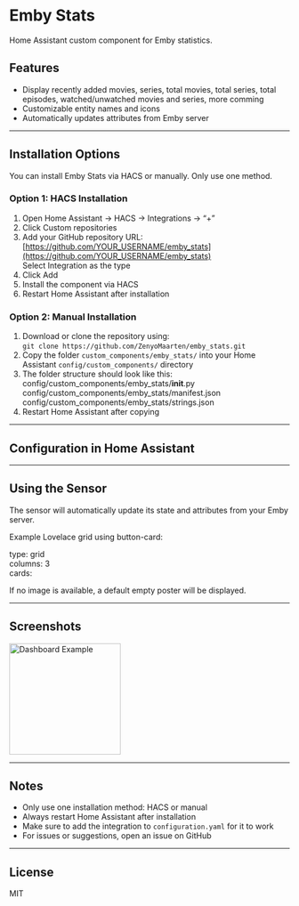 # Emby Stats

Home Assistant custom component for Emby statistics.

## Features
- Display recently added movies, series, total movies, total series, total episodes, watched/unwatched movies and series, more comming
- Customizable entity names and icons
- Automatically updates attributes from Emby server

---

## Installation Options

You can install Emby Stats via HACS or manually. Only use one method.

### Option 1: HACS Installation
1. Open Home Assistant → HACS → Integrations → “+”
2. Click Custom repositories
3. Add your GitHub repository URL: [https://github.com/YOUR_USERNAME/emby_stats](https://github.com/YOUR_USERNAME/emby_stats)  
   Select Integration as the type
4. Click Add
5. Install the component via HACS
6. Restart Home Assistant after installation

### Option 2: Manual Installation
1. Download or clone the repository using:  
   `git clone https://github.com/ZenyoMaarten/emby_stats.git`
2. Copy the folder `custom_components/emby_stats/` into your Home Assistant `config/custom_components/` directory
3. The folder structure should look like this:  
   config/custom_components/emby_stats/__init__.py  
   config/custom_components/emby_stats/manifest.json  
   config/custom_components/emby_stats/strings.json
4. Restart Home Assistant after copying

---

## Configuration in Home Assistant

---

## Using the Sensor
The sensor will automatically update its state and attributes from your Emby server.

Example Lovelace grid using button-card:  

type: grid  
columns: 3  
cards:  


If no image is available, a default empty poster will be displayed.

---

## Screenshots

<img src="screenshots/5.jpg" alt="Dashboard Example" width="200">



---

## Notes
- Only use one installation method: HACS or manual  
- Always restart Home Assistant after installation  
- Make sure to add the integration to `configuration.yaml` for it to work  
- For issues or suggestions, open an issue on GitHub

---

## License
MIT
